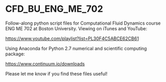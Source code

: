 # CFD_BU_ENG_ME_702

Follow-along python script files for Computational Fluid Dynamics course
ENG ME 702 at Boston University.  Viewing on iTunes and YouTube:

https://www.youtube.com/playlist?list=PL30F4C5ABCE62CB61

Using Anaconda for Python 2.7 numerical and scientific computing package:

https://www.continuum.io/downloads

Please let me know if you find these files useful!




